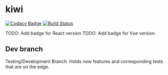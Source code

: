 # kiwi

[![Codacy Badge](https://api.codacy.com/project/badge/Grade/8569c562e69145308e896348639cf8b7)](https://app.codacy.com/app/kiwi/kiwi?utm_source=github.com&utm_medium=referral&utm_content=aabadill/kiwi&utm_campaign=badger)
[![Build Status](https://travis-ci.org/aabadill/kiwi.svg?branch=master)](https://travis-ci.org/aabadill/kiwi)

TODO: Add badge for React version
TODO: Add badge for Vue version

## Dev branch
Testing/Development Branch. Holds new features and corresponding tests that are on the edge.


